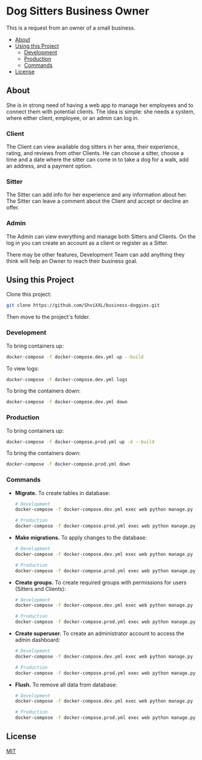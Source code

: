 # Dog Sitters Business Owner

This is a request from an owner of a small business. 

- [About](#about)
- [Using this Project](#installation)
  - [Development](#development)
  - [Production](#production)
  - [Commands](#commands)
- [License](#license)

## About

She is in strong need of having a web app to manage her employees and to connect them with potential clients. The idea is simple: she needs a system, where either client, employee, or an admin can log in. 

### Client
The Client can view available dog sitters in her area, their experience, rating, and reviews from other Clients. He can choose a sitter, choose a time and a date where the sitter can come in to take a dog for a walk, add an address, and a payment option. 

### Sitter
The Sitter can add info for her experience and any information about her. The Sitter can leave a comment about the Client and accept or decline an offer. 

### Admin
The Admin can view everything and manage both Sitters and Clients. On the log in you can create an account as a client or register as a Sitter. 

There may be other features, Development Team can add anything they think will help an Owner to reach their business goal.

## Using this Project

Clone this project:

```bash
git clone https://github.com/ShviXXL/business-doggies.git
```

Then move to the project's folder.

### Development

To bring containers up:

```bash
docker-compose -f docker-compose.dev.yml up --build
```

To view logs:

```bash
docker-compose -f docker-compose.dev.yml logs
```

To bring the containers down:
```bash
docker-compose -f docker-compose.dev.yml down
```

### Production

To bring containers up:

```bash
docker-compose -f docker-compose.prod.yml up -d --build
```

To bring the containers down:
```bash
docker-compose -f docker-compose.prod.yml down
```

### Commands

- **Migrate.** To create tables in database:
  
  ```bash
  # Development
  docker-compose -f docker-compose.dev.yml exec web python manage.py migrate

  # Production
  docker-compose -f docker-compose.prod.yml exec web python manage.py migrate
  ```

- **Make migrations.** To apply changes to the database:
  
  ```bash
  # Development
  docker-compose -f docker-compose.dev.yml exec web python manage.py makemigrations

  # Production
  docker-compose -f docker-compose.prod.yml exec web python manage.py makemigrations
  ```

- **Create groups.** To create required groups with permissions for users (Sitters and Clients):
  
  ```bash
  # Development
  docker-compose -f docker-compose.dev.yml exec web python manage.py creategroups

  # Production
  docker-compose -f docker-compose.prod.yml exec web python manage.py creategroups
  ```

- **Create superuser.** To create an administrator account to access the admin dashboard:

  ```bash
  # Development
  docker-compose -f docker-compose.dev.yml exec web python manage.py createsuperuser

  # Production
  docker-compose -f docker-compose.prod.yml exec web python manage.py createsuperuser
  ```

- **Flush.** To remove all data from database:
  
  ```bash
  # Development
  docker-compose -f docker-compose.dev.yml exec web python manage.py flush

  # Production
  docker-compose -f docker-compose.prod.yml exec web python manage.py flush
  ```

## License
[MIT](https://github.com/ShviXXL/business-doggies/blob/main/LICENSE)